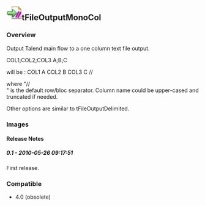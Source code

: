 ## <img src='./logo.jpg' width='40' height='40'>tFileOutputMonoCol

### Overview
Output Talend main flow to a one column text file output.

COL1;COL2;COL3
A;B;C

will be :
COL1
A
COL2
B
COL3
C
//

where "//\
" is the default row/bloc separator. Column name could be upper-cased and truncated if needed.

Other options are similar to tFileOutputDelimited.



### Images




#### Release Notes

##### 0.1 - 2010-05-26 09:17:51
First release.
### Compatible
 -  4.0 (obsolete)
